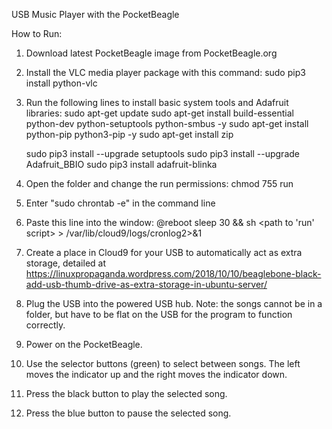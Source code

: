 USB Music Player with the PocketBeagle

How to Run:
1. Download latest PocketBeagle image from PocketBeagle.org
2. Install the VLC media player package with this command: sudo pip3 install python-vlc
3. Run the following lines to install basic system tools and Adafruit libraries:
      sudo apt-get update
      sudo apt-get install build-essential python-dev python-setuptools python-smbus -y
      sudo apt-get install python-pip python3-pip -y
      sudo apt-get install zip

      sudo pip3 install --upgrade setuptools
      sudo pip3 install --upgrade Adafruit_BBIO
      sudo pip3 install adafruit-blinka
4. Open the folder and change the run permissions: chmod 755 run
5. Enter "sudo chrontab -e" in the command line
6. Paste this line into the window: @reboot sleep 30 && sh <path to 'run' script> > /var/lib/cloud9/logs/cronlog2>&1
7. Create a place in Cloud9 for your USB to automatically act as extra storage, detailed at https://linuxpropaganda.wordpress.com/2018/10/10/beaglebone-black-add-usb-thumb-drive-as-extra-storage-in-ubuntu-server/
8. Plug the USB into the powered USB hub. Note: the songs cannot be in a folder, but have to be flat on the USB for the program to function correctly. 
9. Power on the PocketBeagle.
10. Use the selector buttons (green) to select between songs. The left moves the indicator up and the right moves the indicator down.
11. Press the black button to play the selected song.
12. Press the blue button to pause the selected song.
